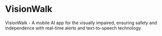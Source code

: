 # VisionWalk
VisionWalk - A mobile AI app for the visually impaired, ensuring safety and independence with real-time alerts and text-to-speech technology.
